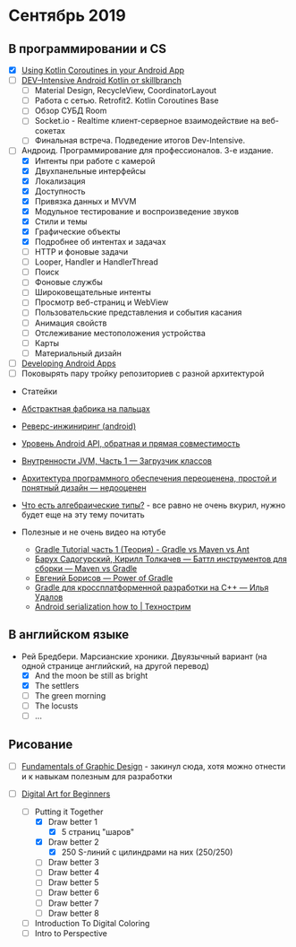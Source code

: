 # Сентябрь 2019

## В программировании и CS

- [x] [Using Kotlin Coroutines in your Android App](https://codelabs.developers.google.com/codelabs/kotlin-coroutines/index.html#0)
- [ ] [DEV–Intensive Android Kotlin от skillbranch](https://skill-branch.ru/dev-intensive-2019)
  - [ ] Material Design, RecycleView, CoordinatorLayout
  - [ ] Работа с сетью. Retrofit2. Kotlin Coroutines Base
  - [ ] Обзор СУБД Room
  - [ ] Socket.io - Realtime клиент-серверное взаимодействие на веб-сокетах
  - [ ] Финальная встреча. Подведение итогов Dev-Intensive.

- [ ] Андроид. Программирование для профессионалов. 3-е издание.
  - [x] Интенты при работе с камерой
  - [x] Двухпанельные интерфейсы
  - [x] Локализация
  - [x] Доступность
  - [x] Привязка данных и MVVM
  - [x] Модульное тестирование и воспроизведение звуков
  - [x] Стили и темы
  - [x] Графические объекты
  - [x] Подробнее об интентах и задачах
  - [ ] HTTP и фоновые задачи
  - [ ] Looper, Handler и HandlerThread
  - [ ] Поиск
  - [ ] Фоновые службы
  - [ ] Широковещательные интенты
  - [ ] Просмотр веб-страниц и WebView
  - [ ] Пользовательские представления и события касания
  - [ ] Анимация свойств
  - [ ] Отслеживание местоположения устройства
  - [ ] Карты
  - [ ] Материальный дизайн

- [ ] [Developing Android Apps](https://www.udacity.com/course/new-android-fundamentals--ud851)
- [ ] Поковырять пару тройку репозиториев с разной архитектурой

 - Статейки
  - [Абстрактная фабрика на пальцах](https://habr.com/ru/post/465835/)
  - [Реверс-инжиниринг (android)](http://developer.alexanderklimov.ru/android/theory/reverse-engineering.php)
  - [Уровень Android API, обратная и прямая совместимость](https://habr.com/ru/company/otus/blog/466367/)
  - [Внутренности JVM, Часть 1 — Загрузчик классов](https://habr.com/ru/company/otus/blog/468193/)
  - [Архитектура программного обеспечения переоценена, простой и понятный дизайн — недооценен](https://habr.com/ru/post/467997/)
  - [Что есть алгебраические типы?](https://proglib.io/p/chto-est-algebraicheskie-tipy-2019-09-15) - все равно не очень вкурил, нужно будет еще на эту тему почитать

 - Полезные и не очень видео на ютубе
   - [Gradle Tutorial часть 1 (Теория) - Gradle vs Maven vs Ant](https://www.youtube.com/watch?v=zb79qKRu8so)
   - [Барух Садогурский, Кирилл Толкачев — Баттл инструментов для сборки — Maven vs Gradle](https://www.youtube.com/watch?v=6tnefehAmj0)
   - [Евгений Борисов — Power of Gradle](https://www.youtube.com/watch?v=NZJTYPLb0iE)
   - [Gradle для кроссплатформенной разработки на С++ — Илья Удалов](https://www.youtube.com/watch?v=uUwdfejsD3M)
   - [Android serialization how to | Технострим](https://www.youtube.com/watch?v=QvcOF4787gA)

## В английском языке

- Рей Бредбери. Марсианские хроники. Двуязычный вариант (на одной странице английский, на другой перевод)
  - [x] And the moon be still as bright
  - [x] The settlers
  - [ ] The green morning
  - [ ] The locusts
  - [ ] ...

## Рисование

- [ ] [Fundamentals of Graphic Design](https://www.coursera.org/learn/fundamentals-of-graphic-design?specialization=graphic-design) - закинул сюда, хотя можно отнести и к навыкам полезным для разработки

- [ ] [Digital Art for Beginners](https://www.udemy.com/digital-art-101-from-beginner-to-pro)
  - [ ] Putting it Together
    - [x] Draw better 1
      - [x] 5 страниц "шаров"
    - [x] Draw better 2
      - [x] 250 S-линий с цилиндрами на них (250/250) 
    - [ ] Draw better 3
    - [ ] Draw better 4
    - [ ] Draw better 5
    - [ ] Draw better 6
    - [ ] Draw better 7
    - [ ] Draw better 8
  - [ ] Introduction To Digital Coloring
  - [ ] Intro to Perspective